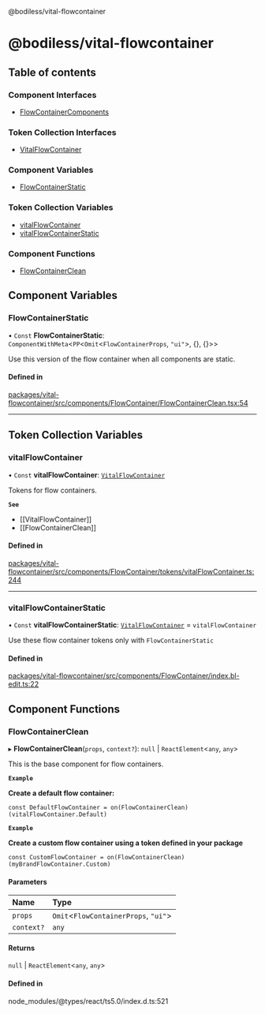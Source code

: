 @bodiless/vital-flowcontainer

# @bodiless/vital-flowcontainer

## Table of contents

### Component Interfaces

- [FlowContainerComponents](interfaces/FlowContainerComponents.md)

### Token Collection Interfaces

- [VitalFlowContainer](interfaces/VitalFlowContainer.md)

### Component Variables

- [FlowContainerStatic](README.md#flowcontainerstatic)

### Token Collection Variables

- [vitalFlowContainer](README.md#vitalflowcontainer)
- [vitalFlowContainerStatic](README.md#vitalflowcontainerstatic)

### Component Functions

- [FlowContainerClean](README.md#flowcontainerclean)

## Component Variables

### FlowContainerStatic

• `Const` **FlowContainerStatic**: `ComponentWithMeta`<`PP`<`Omit`<`FlowContainerProps`, ``"ui"``\>, {}, {}\>\>

Use this version of the flow container when all components are static.

#### Defined in

[packages/vital-flowcontainer/src/components/FlowContainer/FlowContainerClean.tsx:54](https://github.com/johnsonandjohnson/Bodiless-JS/blob/35c6b4145/packages/vital-flowcontainer/src/components/FlowContainer/FlowContainerClean.tsx#L54)

___

## Token Collection Variables

### vitalFlowContainer

• `Const` **vitalFlowContainer**: [`VitalFlowContainer`](interfaces/VitalFlowContainer.md)

Tokens for flow containers.

**`See`**

 - [[VitalFlowContainer]]
 - [[FlowContainerClean]]

#### Defined in

[packages/vital-flowcontainer/src/components/FlowContainer/tokens/vitalFlowContainer.ts:244](https://github.com/johnsonandjohnson/Bodiless-JS/blob/35c6b4145/packages/vital-flowcontainer/src/components/FlowContainer/tokens/vitalFlowContainer.ts#L244)

___

### vitalFlowContainerStatic

• `Const` **vitalFlowContainerStatic**: [`VitalFlowContainer`](interfaces/VitalFlowContainer.md) = `vitalFlowContainer`

Use these flow container tokens only with `FlowContainerStatic`

#### Defined in

[packages/vital-flowcontainer/src/components/FlowContainer/index.bl-edit.ts:22](https://github.com/johnsonandjohnson/Bodiless-JS/blob/35c6b4145/packages/vital-flowcontainer/src/components/FlowContainer/index.bl-edit.ts#L22)

## Component Functions

### FlowContainerClean

▸ **FlowContainerClean**(`props`, `context?`): ``null`` \| `ReactElement`<`any`, `any`\>

This is the base component for flow containers.

**`Example`**

**Create a default flow container:**
```
const DefaultFlowContainer = on(FlowContainerClean)(vitalFlowContainer.Default)
```

**`Example`**

**Create a custom flow container using a token defined in your package**
```
const CustomFlowContainer = on(FlowContainerClean)(myBrandFlowContainer.Custom)
```

#### Parameters

| Name | Type |
| :------ | :------ |
| `props` | `Omit`<`FlowContainerProps`, ``"ui"``\> |
| `context?` | `any` |

#### Returns

``null`` \| `ReactElement`<`any`, `any`\>

#### Defined in

node_modules/@types/react/ts5.0/index.d.ts:521
